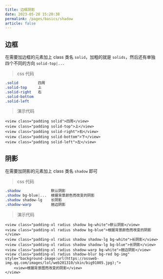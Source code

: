 ```yaml
---
title: 边框阴影
date: 2023-05-28 15:20:38
permalink: /pages/basics/shadow
article: false
---
```


## 边框
在需要加边框的元素加上 class 类名 `solid`，加粗的就是 `solids`，然后还有单独四个不同的方向 `solid-top|...`

> css 代码
```css
.solid         四周
.solid-top     上
.solid-right   右
.solid-bottom  
.solid-left
```

> 演示代码
```vue
<view class="padding solid">四周</view>
<view class="padding solid-top">上</view>
<view class="padding solid-right">右</view>
<view class="padding solid-bottom">下</view>
<view class="padding solid-left">左</view>
```

## 阴影

在需要加阴影的元素加上 class 类名 `shadow` 即可

> css 代码
```css
.shadow              默认阴影
.shadow bg-blue|...  根据背景颜色而改变的阴影
.shadow shadow-lg    长阴影
.shadow-warp         翘边阴影
```

> 演示代码
```vue
<view class="padding-xl radius shadow bg-white">默认阴影</view>
<view class="padding-xl radius shadow bg-blue">根据背景颜色而改变的阴影</view>
<view class="padding-xl radius shadow shadow-lg bg-white">长阴影</view>
<view class="padding-xl radius shadow shadow-lg bg-blue">长阴影</view>
<view class="padding-xl radius shadow-warp bg-white">翘边阴影</view>
<view class="padding-xl radius shadow-blur bg-red bg-img" style="background-image:url(https://ossweb-img.qq.com/images/lol/web201310/skin/big91005.jpg);">
    <view>根据背景图而改变的阴影</view>
</view>
```